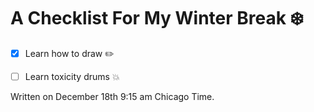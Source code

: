 # A Checklist For My Winter Break :snowflake:
  - [x] Learn how to draw :pencil2:
  - [ ] Learn toxicity drums :boom:


Written on December 18th 9:15 am Chicago Time. 
